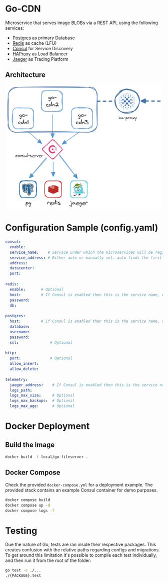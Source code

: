 # Go-CDN
Microservice that serves image BLOBs via a REST API, using the following services:
- [Postgres](https://github.com/postgres/postgres) as primary Database
- [Redis](https://github.com/redis/redis) as cache (LFU)
- [Consul](https://github.com/hashicorp/consul) for Service Discovery
- [HAProxy](https://github.com/haproxy/haproxy/) as Load Balancer
- [Jaeger](https://github.com/jaegertracing/jaeger) as Tracing Platform

## Architecture
![architecture](./assets/architecture_sketch.png)

# Configuration Sample (config.yaml)
```yaml
consul:
  enable: 
  service_name:    # Service under which the microservices will be registered. Each one will have an unique id.
  service_address: # Either auto or manually set. auto finds the first non-loopback address.
  address: 
  datacenter: 
  port: 

redis:
  enable:       # Optional
  host:         # If Consul is enabled then this is the service name, otherwise ip:port
  password: 
  db: 

postgres:
  host:         # If Consul is enabled then this is the service name, otherwise ip:port
  database: 
  username:
  password: 
  ssl:              # Optional

http:
  port:             # Optional
  allow_insert: 
  allow_delete:

telemetry:
  jaeger_address:    # If Consul is enabled then this is the service name, otherwise ip:port
  logs_path: 
  logs_max_size:     # Optional
  logs_max_backups:  # Optional
  logs_max_age:      # Optional
```

# Docker Deployment
## Build the image
```bash
docker build -t local/go-fileserver .
```

## Docker Compose
Check the provided `docker-compose.yml` for a deployment example. The provided stack contains an example Consul container for demo purposes.
```bash
docker compose build 
docker compose up -d
docker compose logs -f
```

# Testing
Due the nature of Go, tests are ran inside their respective packages. This creates confusion with the relative paths regarding configs and migrations.
To get around this limitation it's possible to compile each test individually, and then run it from the root of the folder:
```bash
go test -c ./...
./{PACKAGE}.test 
```
